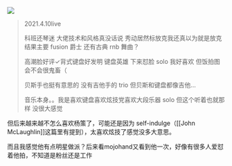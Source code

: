 ![](https://picture-guan.oss-cn-hangzhou.aliyuncs.com/20220824053804.png)


<!--第一次知道他还是乐夏看到click15-->

> 2021.4.10live
> 
> 科班还琴迷 大佬技术和风格真没话说 秀动居然标放克我还真以为就是放克 结果主要 fusion 爵士 还有古典 rnb 舞曲？
> 
> 高潮脸好评✓背式键盘好发明 键盘英雄 下来怼脸 solo 我好喜欢 但饭拍图会不会很鬼畜（
> 
> 贝斯手也挺有意思的 没有吉他手的 trio 但贝斯和键盘都像吉他…
> 
> 音乐本身。。我是喜欢键盘喜欢炫技党喜欢大段乐器 solo 但这个听着也就那样 没很大感觉


但后来越来越不怎么喜欢杨策了，可能还是因为 self-indulge（[[John McLaughlin]]这篇里有提到），太喜欢炫技了感觉没多大意思。

而且我感觉他有点明星做派？后来看mojohand又看到他一次，好像有很多人爱怼着他拍，不知道是粉丝还是工作
